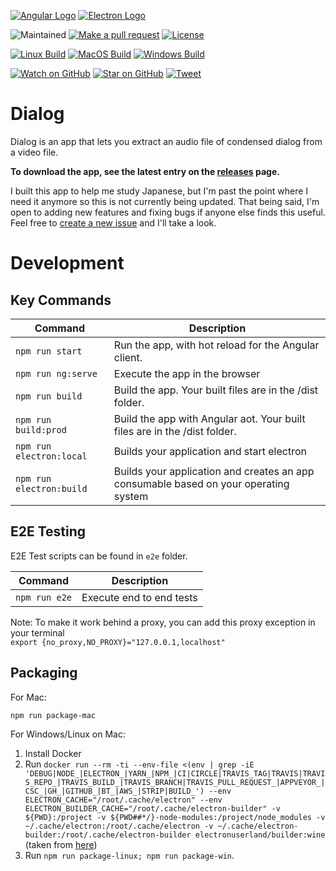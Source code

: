 [![Angular Logo](https://www.vectorlogo.zone/logos/angular/angular-icon.svg)](https://angular.io/) [![Electron Logo](https://www.vectorlogo.zone/logos/electronjs/electronjs-icon.svg)](https://electronjs.org/)

![Maintained][maintained-badge]
[![Make a pull request][prs-badge]][prs]
[![License][license-badge]](LICENSE.md)

[![Linux Build][linux-build-badge]][linux-build]
[![MacOS Build][macos-build-badge]][macos-build]
[![Windows Build][windows-build-badge]][windows-build]

[![Watch on GitHub][github-watch-badge]][github-watch]
[![Star on GitHub][github-star-badge]][github-star]
[![Tweet][twitter-badge]][twitter]

# Dialog

Dialog is an app that lets you extract an audio file of condensed dialog from a video file.

**To download the app, see the latest entry on the [releases](https://github.com/hopskipnfall/dialog/releases) page.**

I built this app to help me study Japanese, but I'm past the point where I need it anymore so this is not currently being updated.
That being said, I'm open to adding new features and fixing bugs if anyone else finds this useful. Feel free to
[create a new issue](https://github.com/hopskipnfall/dialog/issues) and I'll take a look.

# Development

## Key Commands

| Command                  | Description                                                                          |
| ------------------------ | ------------------------------------------------------------------------------------ |
| `npm run start`          | Run the app, with hot reload for the Angular client.                                 |
| `npm run ng:serve`       | Execute the app in the browser                                                       |
| `npm run build`          | Build the app. Your built files are in the /dist folder.                             |
| `npm run build:prod`     | Build the app with Angular aot. Your built files are in the /dist folder.            |
| `npm run electron:local` | Builds your application and start electron                                           |
| `npm run electron:build` | Builds your application and creates an app consumable based on your operating system |

## E2E Testing

E2E Test scripts can be found in `e2e` folder.

| Command       | Description              |
| ------------- | ------------------------ |
| `npm run e2e` | Execute end to end tests |

Note: To make it work behind a proxy, you can add this proxy exception in your terminal  
`export {no_proxy,NO_PROXY}="127.0.0.1,localhost"`

## Packaging

For Mac:

`npm run package-mac`

For Windows/Linux on Mac:

1. Install Docker
1. Run `docker run --rm -ti --env-file <(env | grep -iE 'DEBUG|NODE_|ELECTRON_|YARN_|NPM_|CI|CIRCLE|TRAVIS_TAG|TRAVIS|TRAVIS_REPO_|TRAVIS_BUILD_|TRAVIS_BRANCH|TRAVIS_PULL_REQUEST_|APPVEYOR_|CSC_|GH_|GITHUB_|BT_|AWS_|STRIP|BUILD_') --env ELECTRON_CACHE="/root/.cache/electron" --env ELECTRON_BUILDER_CACHE="/root/.cache/electron-builder" -v ${PWD}:/project -v ${PWD##*/}-node-modules:/project/node_modules -v ~/.cache/electron:/root/.cache/electron -v ~/.cache/electron-builder:/root/.cache/electron-builder electronuserland/builder:wine` (taken from [here](https://github.com/electron-userland/electron-builder/issues/4305#issuecomment-541099759))
1. Run `npm run package-linux; npm run package-win`.

[build-badge]: https://travis-ci.org/hopskipnfall/dialog.svg?branch=master&style=style=flat-square
[license-badge]: https://img.shields.io/badge/license-MIT-blue.svg
[license]: https://github.com/hopskipnfall/dialog/blob/master/LICENSE.md
[prs-badge]: https://img.shields.io/badge/PRs-welcome-brightgreen.svg?style=flat-square
[prs]: http://makeapullrequest.com
[github-watch-badge]: https://img.shields.io/github/watchers/hopskipnfall/dialog.svg?style=social
[github-watch]: https://github.com/hopskipnfall/dialog/watchers
[github-star-badge]: https://img.shields.io/github/stars/hopskipnfall/dialog.svg?style=social
[github-star]: https://github.com/hopskipnfall/dialog/stargazers
[twitter]: https://twitter.com/intent/tweet?text=Check%20out%20angular-electron!%20https://github.com/hopskipnfall/dialog%20%F0%9F%91%8D
[twitter-badge]: https://img.shields.io/twitter/url/https/github.com/hopskipnfall/dialog.svg?style=social
[maintained-badge]: https://img.shields.io/badge/maintained-yes-brightgreen
[linux-build-badge]: https://github.com/hopskipnfall/twitch-poly-tts/workflows/Linux%20Build/badge.svg
[linux-build]: https://github.com/hopskipnfall/twitch-poly-tts/actions?query=workflow%3A%22Linux+Build%22
[macos-build-badge]: https://github.com/hopskipnfall/twitch-poly-tts/workflows/MacOS%20Build/badge.svg
[macos-build]: https://github.com/hopskipnfall/twitch-poly-tts/actions?query=workflow%3A%22MacOS+Build%22
[windows-build-badge]: https://github.com/hopskipnfall/twitch-poly-tts/workflows/Windows%20Build/badge.svg
[windows-build]: https://github.com/hopskipnfall/twitch-poly-tts/actions?query=workflow%3A%22Windows+Build%22

